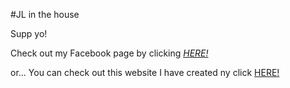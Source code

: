 #JL in the house

Supp yo!

Check out my Facebook page by clicking [*HERE!*](http://www.facebook.com/jionglinlow)

or... You can check out this website I have created ny click [HERE!](http://luvcreno.wix.com/home)
